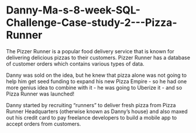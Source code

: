 # Danny-Ma-s-8-week-SQL-Challenge-Case-study-2---Pizza-Runner

The Pizzer Runner is a popular food delivery service that is known for delivering delicious pizzas to their customers. Pizzer Runner has a database of customer orders which contains various types of data.

Danny was sold on the idea, but he knew that pizza alone was not going to help him get seed funding to expand his new Pizza Empire - so he had one more genius idea to combine with it - he was going to Uberize it - and so Pizza Runner was launched!

Danny started by recruiting “runners” to deliver fresh pizza from Pizza Runner Headquarters (otherwise known as Danny’s house) and also maxed out his credit card to pay freelance developers to build a mobile app to accept orders from customers.
